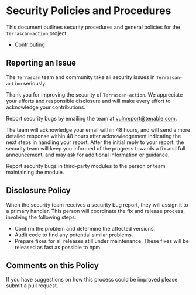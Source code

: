 # Security Policies and Procedures

This document outlines security procedures and general policies for the `Terrascan-action` project.

  * [Contributing](../CONTRIBUTING.md)

## Reporting an Issue

The `Terrascan` team and community take all security issues in `Terrascan-action` seriously.

Thank you for improving the security of `Terrascan-action`. We appreciate your efforts and responsible disclosure and will make every effort to acknowledge your contributions.

Report security bugs by emailing the team at vulnreport@tenable.com.

The team will acknowledge your email within 48 hours, and will send a more detailed response within 48 hours after acknowledgement indicating the next steps in handling your report. After the initial reply to your report, the security team will keep you informed of the progress towards a fix and full announcement, and may ask for additional information or guidance.

Report security bugs in third-party modules to the person or team maintaining the module.

## Disclosure Policy

When the security team receives a security bug report, they will assign it to a primary handler. This person will coordinate the fix and release process, involving the following steps:

  * Confirm the problem and determine the affected versions.
  * Audit code to find any potential similar problems.
  * Prepare fixes for all releases still under maintenance. These fixes will be released as fast as possible to npm.

## Comments on this Policy

If you have suggestions on how this process could be improved please submit a pull request.